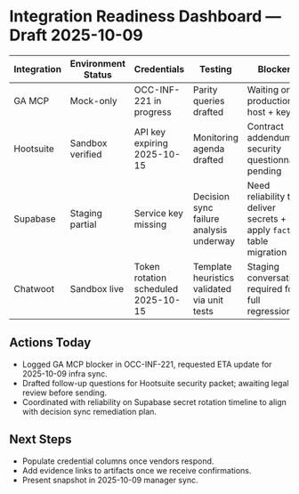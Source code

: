 # Integration Readiness Dashboard — Draft 2025-10-09

| Integration | Environment Status | Credentials | Testing | Blockers |
|-------------|-------------------|-------------|---------|----------|
| GA MCP | Mock-only | OCC-INF-221 in progress | Parity queries drafted | Waiting on production host + keys |
| Hootsuite | Sandbox verified | API key expiring 2025-10-15 | Monitoring agenda drafted | Contract addendum + security questionnaire pending |
| Supabase | Staging partial | Service key missing | Decision sync failure analysis underway | Need reliability to deliver secrets + apply `facts` table migration |
| Chatwoot | Sandbox live | Token rotation scheduled 2025-10-15 | Template heuristics validated via unit tests | Staging conversations required for full regression |

## Actions Today
- Logged GA MCP blocker in OCC-INF-221, requested ETA update for 2025-10-09 infra sync.
- Drafted follow-up questions for Hootsuite security packet; awaiting legal review before sending.
- Coordinated with reliability on Supabase secret rotation timeline to align with decision sync remediation plan.

## Next Steps
- Populate credential columns once vendors respond.
- Add evidence links to artifacts once we receive confirmations.
- Present snapshot in 2025-10-09 manager sync.
